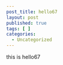 ```yaml
---
post_title: hello67
layout: post
published: true
tags: [ ]
categories:
  - Uncategorized
---
```

this is hello67
